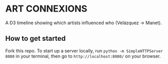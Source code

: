 # ART CONNEXIONS

A D3 timeline showing which artists influenced who (Velázquez -> Manet). 

## How to get started

Fork this repo. To start up a server locally, run `python -m SimpleHTTPServer 8080` in your terminal, then go to `http://localhost:8080/` on your browser.

